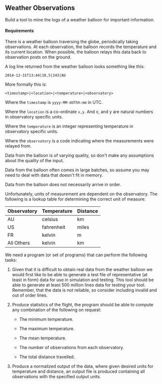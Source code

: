 Weather Observations
--------------------

Build a tool to mine the logs of a weather balloon for important
information.

#### Requirements

There is a weather balloon traversing the globe, periodically taking
observations. At each observation, the balloon records the temperature
and its current location. When possible, the balloon relays this data
back to observation posts on the ground.

A log line returned from the weather balloon looks something like this:

```
2014-12-31T13:44|10,5|243|AU
```

More formally this is:

```
<timestamp>|<location>|<temperature>|<observatory>
```

Where the `timestamp` is `yyyy-MM-ddThh:mm` in UTC.

Where the `location` is a co-ordinate `x,y`. And x, and y are natural numbers in observatory specific units.

Where the `temperature` is an integer representing temperature in observatory specific units.

Where the `observatory` is a code indicating where the measurements were relayed from.

Data from the balloon is of varying quality, so don't make any
assumptions about the quality of the input.

Data from the balloon often comes in large batches, so assume you may
need to deal with data that doesn't fit in memory.

Data from the balloon does not necessarily arrive in order.

Unfortunately, units of measurement are dependent on the
observatory. The following is a lookup table for determining the
correct unit of measure:

| Observatory | Temperature | Distance |
| ----------- | ----------- | -------- |
| AU          | celsius     | km       |
| US          | fahrenheit  | miles    |
| FR          | kelvin      | m        |
| All Others  | kelvin      | km       |

We need a program (or set of programs) that can perform the following
tasks:

 1. Given that it is difficult to obtain real data from the weather
    balloon we would first like to be able to generate a test file of
    representative (at least in form) data for use in simulation and
    testing. This tool should be able to generate at least 500 million
    lines data for testing your tool. Remember, that the data is not
    reliable, so consider including invalid and out of order lines.

 2. Produce statistics of the flight, the program should be able to
    compute any combination of the following on request:

    - The minimum temperature.

    - The maximum temperature.

    - The mean temperature.

    - The number of observations from each observatory.

    - The total distance travelled.

 3. Produce a normalized output of the data, where given desired
    units for temperature and distance, an output file is produced
    containing all observations with the specified output units.
